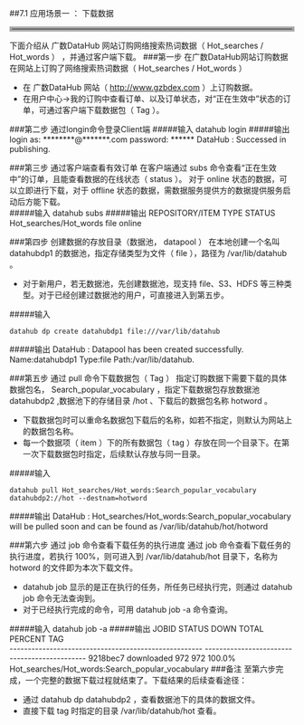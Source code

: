 ##7.1 应用场景一 ： 下载数据
<hr style=" border:4px solid #A9A9A9;" />
下面介绍从 广数DataHub 网站订购网络搜索热词数据（ Hot_searches / Hot_words ） ，并通过客户端下载。
###第一步 在广数DataHub网站订购数据
在网站上订购了网络搜索热词数据（ Hot_searches / Hot_words ）  

* 在 广数DataHub 网站（ http://www.gzbdex.com ）上订购数据。
* 在用户中心->我的订购中查看订单、以及订单状态，对“正在生效中”状态的订单，可通过客户端下载数据包（ Tag ）。   


###第二步 通过longin命令登录Client端
#####输入
	datahub login
#####输出	  
	login as: ********@*******.com
	password: ******
	DataHub : Successed in publishing.
  
###第三步 通过客户端查看有效订单
在客户端通过 subs 命令查看“正在生效中”的订单，且能查看数据的在线状态（ status ）。  对于 online 状态的数据，可以立即进行下载，对于 offline 状态的数据，需数据服务提供方的数据提供服务启动后方能下载。  
#####输入
	datahub subs
#####输出
  	 REPOSITORY/ITEM         TYPE        STATUS     
  	 Hot_searches/Hot_words  file        online   

###第四步 创建数据的存放目录（数据池， datapool ）
在本地创建一个名叫 datahubdp1 的数据池，指定存储类型为文件（ file ），路径为 /var/lib/datahub 。 

* 对于新用户，若无数据池，先创建数据池，现支持 file、S3、HDFS 等三种类型。对于已经创建过数据池的用户，可直接进入到第五步。  


#####输入  

	datahub dp create datahubdp1 file:///var/lib/datahub
#####输出
	DataHub : Datapool has been created successfully. 	Name:datahubdp1 Type:file Path:/var/lib/datahub.  
	  
###第五步 通过 pull 命令下载数据包（ Tag ）
指定订购数据下需要下载的具体数据包名， Search_popular_vocabulary ，指定下载数据包存放数据池 datahubdp2 ,数据池下的存储目录 /hot 、下载后的数据包名称 hotword 。 

* 下载数据包时可以重命名数据包下载后的名称，如若不指定，则默认为网站上的数据包名称。
* 每一个数据项（ item ）下的所有数据包（ tag ）存放在同一个目录下。在第一次下载数据包时指定，后续默认存放与同一目录。  


#####输入  

	datahub pull Hot_searches/Hot_words:Search_popular_vocabulary datahubdp2://hot --destnam=hotword
#####输出
	DataHub : Hot_searches/Hot_words:Search_popular_vocabulary will be pulled soon and can be found as /var/lib/datahub/hot/hotword 

###第六步  通过 job 命令查看下载任务的执行进度
通过 job 命令查看下载任务的执行进度，若执行 100%，则可进入到 /var/lib/datahub/hot 目录下，名称为 hotword 的文件即为本次下载文件。  

* datahub job 显示的是正在执行的任务，所任务已经执行完，则通过 datahub job 命令无法查询到。
* 对于已经执行完成的命令，可用 datahub job -a 命令查询。  

#####输入
	datahub job -a
#####输出
	JOBID   STATUS              	DOWN      	TOTAL     	PERCENT   	TAG       
	-----------------------------------------------------	---------------------------------------------
	9218bec7	downloaded          	972       	972       	100.0%	Hot_searches/Hot_words:Search_popular_vocabulary
###备注
至第六步完成，一个完整的数据下载过程就结束了。下载结果的后续查看途径：  

* 通过 datahub dp datahubdp2 ，查看数据池下的具体的数据文件。  
* 直接下载 tag 时指定的目录 /var/lib/datahub/hot 查看。